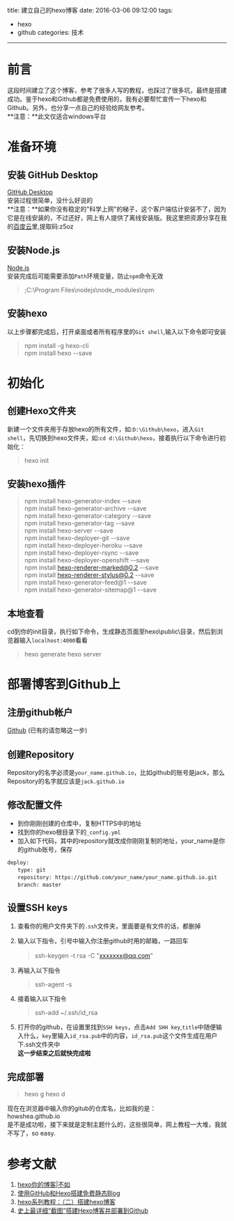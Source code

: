 title: 建立自己的hexo博客
date: 2016-03-06 09:12:00
tags: 
  - hexo 
  - github
categories: 技术
---
# 前言
这段时间建立了这个博客，参考了很多人写的教程，也踩过了很多坑，最终是搭建成功。鉴于hexo和Github都是免费使用的，我有必要帮忙宣传一下hexo和Github。另外，也分享一点自己的经验给网友参考。  
**注意：**此文仅适合windows平台  
<!--more-->
# 准备环境
## 安装 GitHub Desktop 
[GitHub Desktop](https://desktop.github.com/)  
安装过程很简单，没什么好说的  
**注意：**如果你没有稳定的"科学上网"的梯子，这个客户端估计安装不了，因为它是在线安装的，不过还好，网上有人提供了离线安装版。我这里把资源分享在我的[百度云](http://pan.baidu.com/s/1nu4k3NF)里,提取码:z5oz
## 安装Node.js
[Node.js](https://nodejs.org/en/)  
安装完成后可能需要添加`Path`环境变量，防止`npm`命令无效  
> ;C:\Program Files\nodejs\node_modules\npm  

## 安装hexo
以上步骤都完成后，打开桌面或者所有程序里的`Git shell`,输入以下命令即可安装
> npm install -g hexo-cli  
> npm install hexo --save  

# 初始化
## 创建Hexo文件夹
新建一个文件夹用于存放hexo的所有文件，如:`D:\Github\hexo`，进入`Git shell`，先切换到hexo文件夹，如:`cd d:\Github\hexo`，接着执行以下命令进行初始化：
> hexo init  

## 安装hexo插件
> npm install hexo-generator-index --save  
> npm install hexo-generator-archive --save  
> npm install hexo-generator-category --save  
> npm install hexo-generator-tag --save  
> npm install hexo-server --save  
> npm install hexo-deployer-git --save  
> npm install hexo-deployer-heroku --save  
> npm install hexo-deployer-rsync --save  
> npm install hexo-deployer-openshift --save  
> npm install hexo-renderer-marked@0.2 --save  
> npm install hexo-renderer-stylus@0.2 --save  
> npm install hexo-generator-feed@1 --save  
> npm install hexo-generator-sitemap@1 --save  

## 本地查看
cd到你的init目录，执行如下命令，生成静态页面至hexo\public\目录，然后到浏览器输入`localhost:4000`看看  
> hexo generate
> hexo server  

# 部署博客到Github上
## 注册github帐户
[Github](https://github.com/)
(已有的请忽略这一步)
## 创建Repository
Repository的名字必须是`your_name.github.io`，比如github的账号是jack，那么Repository的名字就应该是`jack.github.io`
## 修改配置文件
+ 到你刚刚创建的仓库中，复制HTTPS中的地址
+ 找到你的hexo根目录下的`_config.yml`
+ 加入如下代码，其中的repository就改成你刚刚复制的地址，your_name是你的github账号，保存 　　
```
deploy:  
　　type: git  
　　repository: https://github.com/your_name/your_name.github.io.git  
　　branch: master
```
## 设置SSH keys
1. 查看你的用户文件夹下的`.ssh`文件夹，里面要是有文件的话，都删掉
2. 输入以下指令，引号中输入你注册github时用的邮箱，一路回车
   > ssh-keygen -t rsa -C "xxxxxxx@qq.com"　　

3. 再输入以下指令
   > ssh-agent -s  

4. 接着输入以下指令
   > ssh-add ~/.ssh/id_rsa  
  
5. 打开你的github，在设置里找到`SSH keys`，点击`Add SHH key`,`title`中随便输入什么，`key`里输入`id_rsa.pub`中的内容，`id_rsa.pub`这个文件生成在用户下.ssh文件夹中  
**这一步结束之后就快完成啦**  

## 完成部署
> hexo g
> hexo d  
  
现在在浏览器中输入你的gitub的仓库名，比如我的是：  
    howshea.github.io  
是不是成功啦，接下来就是定制主题什么的，这些很简单，网上教程一大堆，我就不写了，so easy.  
# 参考文献
1. [hexo你的博客|不如](http://ibruce.info/2013/11/22/hexo-your-blog/)
2. [使用GitHub和Hexo搭建免费静态Blog](https://segmentfault.com/a/1190000003101692)
3. [hexo系列教程：（二）搭建hexo博客](http://zipperary.com/2013/05/28/hexo-guide-2/)
4. [史上最详细“截图”搭建Hexo博客并部署到Github](http://jingyan.baidu.com/article/d8072ac47aca0fec95cefd2d.html)

